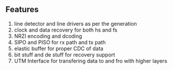 ## Features
1. line detector and line drivers as per the generation
1. clock and data recovery for both hs and fs
1. NRZI encoding and dcoding
1. SIPO and PISO for rx path and tx path
1. elastic buffer for proper CDC of data
1. bit stuff and de stuff for recovery support
1. UTM Interface for transfering data to and fro with higher layers